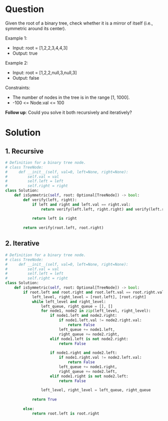# Question
Given the root of a binary tree, check whether it is a mirror of itself (i.e., symmetric around its center).

Example 1:
* Input: root = [1,2,2,3,4,4,3]
* Output: true

Example 2:
* Input: root = [1,2,2,null,3,null,3]
* Output: false
 

Constraints:
* The number of nodes in the tree is in the range [1, 1000].
* -100 <= Node.val <= 100
 
**Follow up**: Could you solve it both recursively and iteratively?
# Solution
## 1. Recursive
```python
# Definition for a binary tree node.
# class TreeNode:
#     def __init__(self, val=0, left=None, right=None):
#         self.val = val
#         self.left = left
#         self.right = right
class Solution:
    def isSymmetric(self, root: Optional[TreeNode]) -> bool:
        def verify(left, right):
            if left and right and left.val == right.val:
                return verify(left.left, right.right) and verify(left.right, right.left)
            
            return left is right
        
        return verify(root.left, root.right)
```
## 2. Iterative
```python
# Definition for a binary tree node.
# class TreeNode:
#     def __init__(self, val=0, left=None, right=None):
#         self.val = val
#         self.left = left
#         self.right = right
class Solution:
    def isSymmetric(self, root: Optional[TreeNode]) -> bool:
        if root.left and root.right and root.left.val == root.right.val:
            left_level, right_level = [root.left], [root.right]
            while left_level and right_level:
                left_queue, right_queue = [], []
                for node1, node2 in zip(left_level, right_level):
                    if node1.left and node2.right:
                        if node1.left.val != node2.right.val:
                            return False
                        left_queue += node1.left,
                        right_queue += node2.right,
                    elif node1.left is not node2.right:
                        return False
                    
                    if node1.right and node2.left:
                        if node1.right.val != node2.left.val:
                            return False
                        left_queue += node1.right,
                        right_queue += node2.left,
                    elif node1.right is not node2.left:
                        return False
                
                left_level, right_level = left_queue, right_queue
            
            return True
            
        else:
            return root.left is root.right
```
